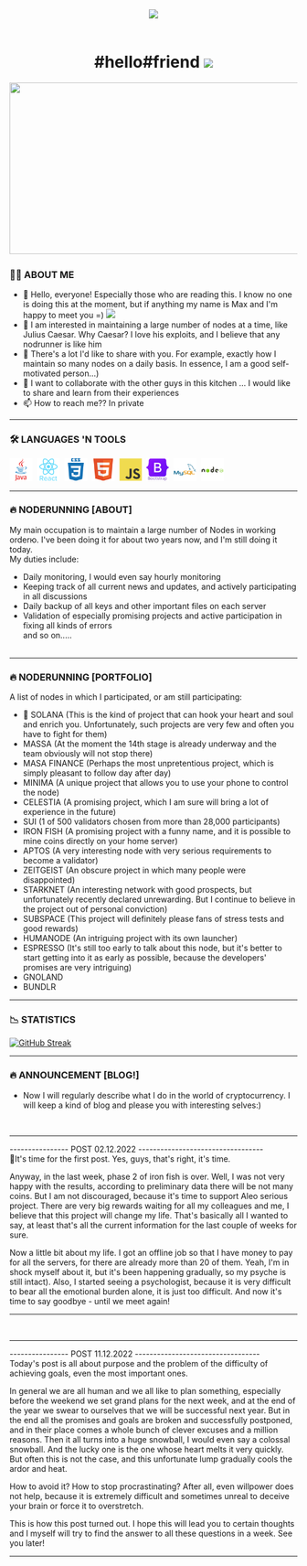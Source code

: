 <div id="header" align="center">
  <img src="https://media.giphy.com/media/RJVw6tIfb2dIwTHFb0/giphy.gif" width="150"/><br>
  <img src="https://komarev.com/ghpvc/?username=maxstaf3&style=flat-square&color=blue" alt=""/>
  <h1>
  #hello#friend
  <img src="https://media.giphy.com/media/hvRJCLFzcasrR4ia7z/giphy.gif" width="30px"/>
  </h1>
</div>

<div align="center">
  <img src="https://media.giphy.com/media/l41YvpiA9uMWw5AMU/giphy.gif" width="600" height="300"/>
</div>

### :man_technologist: ABOUT ME
- 👋 Hello, everyone! Especially those who are reading this. I know no one is doing this at the moment, but if anything my name is Max and I'm happy to meet you =) <img src="https://media.giphy.com/media/WUlplcMpOCEmTGBtBW/giphy.gif" width="30">
- 👀 I am interested in maintaining a large number of nodes at a time, like Julius Caesar. Why Caesar? I love his exploits, and I believe that any nodrunner is like him
- 🌱 There's a lot I'd like to share with you. For example, exactly how I maintain so many nodes on a daily basis. In essence, I am a good self-motivated person...)
- 💞️ I want to collaborate with the other guys in this kitchen ... I would like to share and learn from their experiences
- 📫 How to reach me?? In private

---

### :hammer_and_wrench: LANGUAGES 'N TOOLS

<div>
  <img src="https://github.com/devicons/devicon/blob/master/icons/java/java-original-wordmark.svg" title="Java" alt="Java" width="40" height="40"/>&nbsp;
  <img src="https://github.com/devicons/devicon/blob/master/icons/react/react-original-wordmark.svg" title="React" alt="React" width="40" height="40"/>&nbsp;
  <img src="https://github.com/devicons/devicon/blob/master/icons/css3/css3-plain-wordmark.svg"  title="CSS3" alt="CSS" width="40" height="40"/>&nbsp;
  <img src="https://github.com/devicons/devicon/blob/master/icons/html5/html5-original.svg" title="HTML5" alt="HTML" width="40" height="40"/>&nbsp;
  <img src="https://github.com/devicons/devicon/blob/master/icons/javascript/javascript-original.svg" title="JavaScript" alt="JavaScript" width="40" height="40"/>&nbsp;
  <img src="https://github.com/devicons/devicon/blob/master/icons/bootstrap/bootstrap-original-wordmark.svg" title="NodeJS" alt="NodeJS" width="40" height="40"/>&nbsp;
  <img src="https://github.com/devicons/devicon/blob/master/icons/mysql/mysql-original-wordmark.svg" title="MySQL"  alt="MySQL" width="40" height="40"/>&nbsp;
  <img src="https://github.com/devicons/devicon/blob/master/icons/nodejs/nodejs-original-wordmark.svg" title="NodeJS" alt="NodeJS" width="40" height="40"/>&nbsp;
</div>

---

### :fire: NODERUNNING [ABOUT]

My main occupation is to maintain a large number of Nodes in working orderю. I've been doing it for about two years now, and I'm still doing it today.
<br>
My duties include:<br>
- Daily monitoring, I would even say hourly monitoring
- Keeping track of all current news and updates, and actively participating in all discussions
- Daily backup of all keys and other important files on each server
- Validation of especially promising projects and active participation in fixing all kinds of errors
<br> and so on.....<br><br>
---
### :fire: NODERUNNING [PORTFOLIO]

A list of nodes in which I participated, or am still participating:<br>
- :gem: SOLANA (This is the kind of project that can hook your heart and soul and enrich you. Unfortunately, such projects are very few and often you have to fight for them)
- MASSA (At the moment the 14th stage is already underway and the team obviously will not stop there)
- MASA FINANCE (Perhaps the most unpretentious project, which is simply pleasant to follow day after day)
- MINIMA (A unique project that allows you to use your phone to control the node)
- CELESTIA (A promising project, which I am sure will bring a lot of experience in the future)
- SUI (1 of 500 validators chosen from more than 28,000 participants)
- IRON FISH (A promising project with a funny name, and it is possible to mine coins directly on your home server)
- APTOS (A very interesting node with very serious requirements to become a validator)
- ZEITGEIST (An obscure project in which many people were disappointed)
- STARKNET (An interesting network with good prospects, but unfortunately recently declared unrewarding. But I continue to believe in the project out of personal conviction)
- SUBSPACE (This project will definitely please fans of stress tests and good rewards)
- HUMANODE (An intriguing project with its own launcher)
- ESPRESSO (It's still too early to talk about this node, but it's better to start getting into it as early as possible, because the developers' promises are very intriguing)
- GNOLAND
- BUNDLR

---

### 📉 STATISTICS

[![GitHub Streak](http://github-readme-streak-stats.herokuapp.com?user=maxstaf3&theme=python-dark)](https://git.io/streak-stats)

---

### :fire: ANNOUNCEMENT [BLOG!]
- Now I will regularly describe what I do in the world of cryptocurrency. I will keep a kind of blog and please you with interesting selves:)
<br>

---

---------------- POST 02.12.2022 ----------------------------------
<br>
👋It's time for the first post. Yes, guys, that's right, it's time.

Anyway, in the last week, phase 2 of iron fish is over. Well, I was not very happy with the results, according to preliminary data there will be not many coins. But I am not discouraged, because it's time to support Aleo serious project. There are very big rewards waiting for all my colleagues and me, I believe that this project will change my life. That's basically all I wanted to say, at least that's all the current information for the last couple of weeks for sure.

Now a little bit about my life.
I got an offline job so that I have money to pay for all the servers, for there are already more than 20 of them. Yeah, I'm in shock myself about it, but it's been happening gradually, so my psyche is still intact). Also, I started seeing a psychologist, because it is very difficult to bear all the emotional burden alone, it is just too difficult.
And now it's time to say goodbye - until we meet again!

---

<br>

---

---------------- POST 11.12.2022 ----------------------------------
<br>
Today's post is all about purpose and the problem of the difficulty of achieving goals, even the most important ones.

In general we are all human and we all like to plan something, especially before the weekend we set grand plans for the next week, and at the end of the year we swear to ourselves that we will be successful next year. But in the end all the promises and goals are broken and successfully postponed, and in their place comes a whole bunch of clever excuses and a million reasons. Then it all turns into a huge snowball, I would even say a colossal snowball. And the lucky one is the one whose heart melts it very quickly. But often this is not the case, and this unfortunate lump gradually cools the ardor and heat.

How to avoid it? How to stop procrastinating? After all, even willpower does not help, because it is extremely difficult and sometimes unreal to deceive your brain or force it to overstretch.

This is how this post turned out. I hope this will lead you to certain thoughts and I myself will try to find the answer to all these questions in a week. See you later!

---
